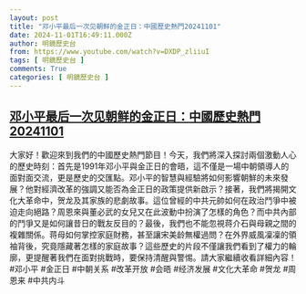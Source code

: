 ```yaml
---
layout: post
title: "邓小平最后一次见朝鲜的金正日：中國歷史熱門20241101"
date: 2024-11-01T16:49:11.000Z
author: 明鏡歷史台
from: https://www.youtube.com/watch?v=DXDP_zliiuI
tags: [ 明鏡歷史台 ]
comments: True
categories: [ 明鏡歷史台 ]
---
```

<!--1730479751000-->
[邓小平最后一次见朝鲜的金正日：中國歷史熱門20241101](https://www.youtube.com/watch?v=DXDP_zliiuI)
------

<div>
大家好！歡迎來到我們的中國歷史熱門節目！今天，我們將深入探討兩個激動人心的歷史時刻：首先是1991年邓小平與金正日的會晤，這不僅是一場中朝領導人的面對面交流，更是歷史的交匯點。邓小平的智慧與經驗將如何影響朝鮮的未來發展？他對經濟改革的強調又能否為金正日的政策提供新啟示？接著，我們將揭開文化大革命中，贺龙及其家族的悲劇故事。這位曾經的中共元帥如何在政治鬥爭中被迫走向絕路？周恩來與董必武的女兒又在此波動中扮演了怎樣的角色？而中共內部的鬥爭又是如何讓昔日的戰友反目的？最後，我們也不能忽視蒋介石與母親之間的複雜關係。蒋母如何掌控家庭財務，甚至讓宋美龄無權過問？在外界威風凜凜的領袖背後，究竟隱藏著怎樣的家庭故事？這些歷史的片段不僅讓我們看到了權力的輪廓，更提醒著我們在面對挑戰時，要保持清醒與警惕。請大家繼續收看詳細內容！#邓小平 #金正日 #中朝关系 #改革开放 #会晤 #经济发展 #文化大革命 #贺龙 #周恩来 #中共内斗
</div>
